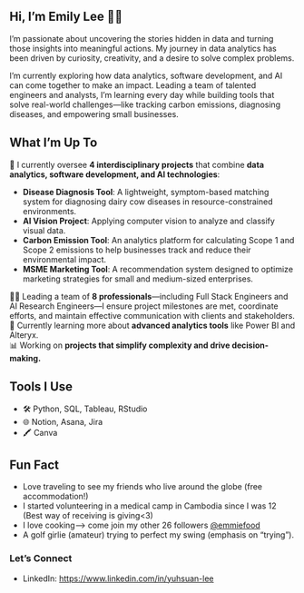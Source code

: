 ## Hi, I’m Emily Lee 🦥😇

I’m passionate about uncovering the stories hidden in data and turning those insights into meaningful actions. My journey in data analytics has been driven by curiosity, creativity, and a desire to solve complex problems.

I’m currently exploring how data analytics, software development, and AI can come together to make an impact. Leading a team of talented engineers and analysts, I’m learning every day while building tools that solve real-world challenges—like tracking carbon emissions, diagnosing diseases, and empowering small businesses.

## What I’m Up To
🔭 I currently oversee **4 interdisciplinary projects** that combine **data analytics, software development, and AI technologies**:
- **Disease Diagnosis Tool**: A lightweight, symptom-based matching system for diagnosing dairy cow diseases in resource-constrained environments.
- **AI Vision Project**: Applying computer vision to analyze and classify visual data.
- **Carbon Emission Tool**: An analytics platform for calculating Scope 1 and Scope 2 emissions to help businesses track and reduce their environmental impact.
- **MSME Marketing Tool**: A recommendation system designed to optimize marketing strategies for small and medium-sized enterprises.

👩‍💻 Leading a team of **8 professionals**—including Full Stack Engineers and AI Research Engineers—I ensure project milestones are met, coordinate efforts, and maintain effective communication with clients and stakeholders.  
🌱 Currently learning more about **advanced analytics tools** like Power BI and Alteryx.  
📊 Working on **projects that simplify complexity and drive decision-making.**

## Tools I Use
- 🛠️ Python, SQL, Tableau, RStudio
- 🌐 Notion, Asana, Jira
- 🖍️ Canva

## Fun Fact
- Love traveling to see my friends who live around the globe (free accommodation!)
- I started volunteering in a medical camp in Cambodia since I was 12 (Best way of receiving is giving<3)
- I love cooking--> come join my other 26 followers [@emmiefood](https://instagram.com/emmiefood)
- A golf girlie (amateur) trying to perfect my swing (emphasis on “trying”).  

### Let’s Connect
- LinkedIn: https://www.linkedin.com/in/yuhsuan-lee
